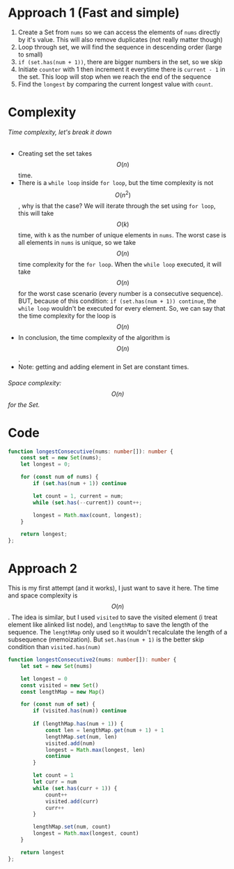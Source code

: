 # Approach 1 (Fast and simple)
1. Create a Set from `nums` so we can access the elements of `nums` directly by it's value. This will also remove duplicates (not really matter though)
2. Loop through set, we will find the sequence in descending order (large to small)
3. `if (set.has(num + 1))`, there are bigger numbers in the set, so we skip
4. Initiate `counter` with 1 then increment it everytime there is `current - 1` in the set. This loop will stop when we reach the end of the sequence
5. Find the `longest` by comparing the current longest value with `count`.


# Complexity
###### Time complexity, let's break it down
- Creating set the set takes $$O(n)$$ time.
- There is a `while loop` inside `for loop`, but the time complexity is not $$O(n^2)$$, why is that the case?
We will iterate through the set using `for loop`, this will take $$O(k)$$ time, with `k` as the number of unique elements in `nums`. The worst case is all elements in `nums` is unique, so we take $$O(n)$$ time complexity for the `for loop`.
When the `while loop` executed, it will take $$O(n)$$ for the worst case scenario (every number is a consecutive sequence).
BUT, because of this condition: `if (set.has(num + 1)) continue`, the `while loop` wouldn't be executed for every element. 
So, we can say that the time complexity for the loop is $$O(n)$$
- In conclusion, the time complexity of the algorithm is $$O(n)$$.
- Note: getting and adding element in Set are constant times.
###### Space complexity: $$O(n)$$ for the Set.

# Code
```ts
function longestConsecutive(nums: number[]): number {
    const set = new Set(nums);
    let longest = 0;

    for (const num of nums) {
        if (set.has(num + 1)) continue

        let count = 1, current = num;
        while (set.has(--current)) count++;

        longest = Math.max(count, longest);
    }

    return longest;
};
```

# Approach 2
This is my first attempt (and it works), I just want to save it here. The time and space complexity is $$O(n)$$. The idea is similar, but I used `visited` to save the visited element (i treat element like alinked list node), and `lengthMap` to save the length of the sequence. The `lengthMap` only used so it wouldn't recalculate the length of a subsequence (memoization).
But `set.has(num + 1)` is the better skip condition than `visited.has(num)`


```ts
function longestConsecutive2(nums: number[]): number {
    let set = new Set(nums)

    let longest = 0
    const visited = new Set()
    const lengthMap = new Map()

    for (const num of set) {
        if (visited.has(num)) continue
        
        if (lengthMap.has(num + 1)) {
            const len = lengthMap.get(num + 1) + 1
            lengthMap.set(num, len)
            visited.add(num)
            longest = Math.max(longest, len)
            continue
        }

        let count = 1
        let curr = num
        while (set.has(curr + 1)) {
            count++
            visited.add(curr)
            curr++
        }

        lengthMap.set(num, count)
        longest = Math.max(longest, count)
    }

    return longest
};
```